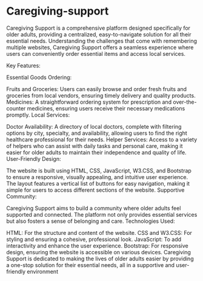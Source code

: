 # Caregiving-support


Caregiving Support is a comprehensive platform designed specifically for older adults, providing a centralized, easy-to-navigate solution for all their essential needs. Understanding the challenges that come with remembering multiple websites, Caregiving Support offers a seamless experience where users can conveniently order essential items and access local services.

Key Features:

Essential Goods Ordering:

Fruits and Groceries: Users can easily browse and order fresh fruits and groceries from local vendors, ensuring timely delivery and quality products.
Medicines: A straightforward ordering system for prescription and over-the-counter medicines, ensuring users receive their necessary medications promptly.
Local Services:

Doctor Availability: A directory of local doctors, complete with filtering options by city, specialty, and availability, allowing users to find the right healthcare professional for their needs.
Helper Services: Access to a variety of helpers who can assist with daily tasks and personal care, making it easier for older adults to maintain their independence and quality of life.
User-Friendly Design:

The website is built using HTML, CSS, JavaScript, W3.CSS, and Bootstrap to ensure a responsive, visually appealing, and intuitive user experience.
The layout features a vertical list of buttons for easy navigation, making it simple for users to access different sections of the website.
Supportive Community:

Caregiving Support aims to build a community where older adults feel supported and connected. The platform not only provides essential services but also fosters a sense of belonging and care.
Technologies Used:

HTML: For the structure and content of the website.
CSS and W3.CSS: For styling and ensuring a cohesive, professional look.
JavaScript: To add interactivity and enhance the user experience.
Bootstrap: For responsive design, ensuring the website is accessible on various devices.
Caregiving Support is dedicated to making the lives of older adults easier by providing a one-stop solution for their essential needs, all in a supportive and user-friendly environment
